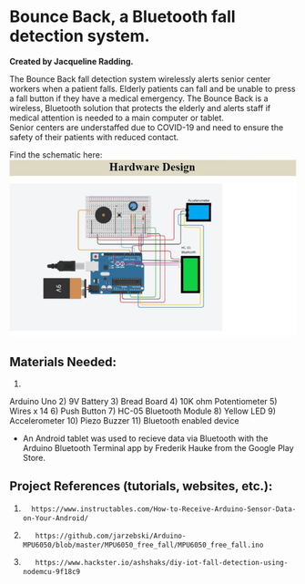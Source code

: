 # Bounce Back, a Bluetooth fall detection system.


**Created by Jacqueline Radding.**


The Bounce Back fall detection system wirelessly alerts senior center workers when a patient falls. 
Elderly patients can fall and be unable to press a fall button if they have a medical emergency. The Bounce Back is a wireless, 
Bluetooth solution that protects the elderly and alerts staff if medical attention is needed to a main computer or tablet.  
Senior centers are understaffed due to COVID-19 and need to ensure the safety of their patients with reduced contact. 

Find the schematic here: ![image](https://github.com/jradding10/bounceback/blob/99dba2e0b93b4d55a0eb714e1a566edb81bd723c/bounceback%20hardware.JPG)



## Materials Needed:

1)
Arduino Uno
2)
9V Battery
3)
Bread Board
4)
10K ohm Potentiometer
5)
Wires x 14
6)
Push Button
7)
HC-05 Bluetooth Module
8)
Yellow LED
9)
Accelerometer
10)
Piezo Buzzer
11) Bluetooth enabled device
  - An Android tablet was used to recieve data via Bluetooth with the Arduino Bluetooth Terminal app by Frederik Hauke from the Google Play Store. 



## Project References (tutorials, websites, etc.):
1.       https://www.instructables.com/How-to-Receive-Arduino-Sensor-Data-on-Your-Android/
2.        https://github.com/jarzebski/Arduino-MPU6050/blob/master/MPU6050_free_fall/MPU6050_free_fall.ino
3.        https://www.hackster.io/ashshaks/diy-iot-fall-detection-using-nodemcu-9f18c9





